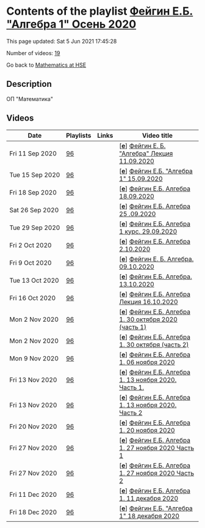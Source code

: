 # Contents of the playlist [Фейгин Е.Б. "Алгебра 1" Осень 2020](https://www.youtube.com/playlist?list=PLq3E5oubNNoCCZXQrBFpKwXefxDrXNDUP)

This page updated: Sat 5 Jun 2021 17:45:28

Number of videos: [19](#videos)

Go back to [Mathematics at HSE](../README.md)

## Description

ОП "Математика"

## Videos

|Date|Playlists|Links|Video title|
|---|---|---|---|
| Fri&nbsp;11&nbsp;Sep&nbsp;2020 | [96](../playlists/96 "Фейгин Е.Б. \"Алгебра 1\" Осень 2020") |  | [[**e**](https://studio.youtube.com/video/LfLNTqcqlHo/edit "Edit")] [Фейгин Е. Б.  "Алгебра" Лекция 11.09.2020](https://www.youtube.com/watch?v=LfLNTqcqlHo&list=PLq3E5oubNNoCCZXQrBFpKwXefxDrXNDUP "Алгебра (Бакалавриат; Факультет математики; 1-й курс, 1-4 модуль)") |
| Tue&nbsp;15&nbsp;Sep&nbsp;2020 | [96](../playlists/96 "Фейгин Е.Б. \"Алгебра 1\" Осень 2020") |  | [[**e**](https://studio.youtube.com/video/6S4DW-i5dyI/edit "Edit")] [Фейгин Е.Б. "Алгебра 1" 15.09.2020](https://www.youtube.com/watch?v=6S4DW-i5dyI&list=PLq3E5oubNNoCCZXQrBFpKwXefxDrXNDUP) |
| Fri&nbsp;18&nbsp;Sep&nbsp;2020 | [96](../playlists/96 "Фейгин Е.Б. \"Алгебра 1\" Осень 2020") |  | [[**e**](https://studio.youtube.com/video/wCzedc9Q3XI/edit "Edit")] [Фейгин Е.Б.  Алгебра 18.09.2020](https://www.youtube.com/watch?v=wCzedc9Q3XI&list=PLq3E5oubNNoCCZXQrBFpKwXefxDrXNDUP) |
| Sat&nbsp;26&nbsp;Sep&nbsp;2020 | [96](../playlists/96 "Фейгин Е.Б. \"Алгебра 1\" Осень 2020") |  | [[**e**](https://studio.youtube.com/video/jqaw2yLVkUw/edit "Edit")] [Фейгин Е.Б.  Алгебра 25 .09.2020](https://www.youtube.com/watch?v=jqaw2yLVkUw&list=PLq3E5oubNNoCCZXQrBFpKwXefxDrXNDUP "Алгебра Курс обязательный (Математика) Факультет математики 1-й курс, 1-4 модуль Фейгин Евгений Борисович") |
| Tue&nbsp;29&nbsp;Sep&nbsp;2020 | [96](../playlists/96 "Фейгин Е.Б. \"Алгебра 1\" Осень 2020") |  | [[**e**](https://studio.youtube.com/video/K_8AxyhBmiI/edit "Edit")] [Фейгин Е.Б. Алгебра 1 курс. 29.09.2020](https://www.youtube.com/watch?v=K_8AxyhBmiI&list=PLq3E5oubNNoCCZXQrBFpKwXefxDrXNDUP) |
| Fri&nbsp;2&nbsp;Oct&nbsp;2020 | [96](../playlists/96 "Фейгин Е.Б. \"Алгебра 1\" Осень 2020") |  | [[**e**](https://studio.youtube.com/video/8JbIX9I8t9M/edit "Edit")] [Фейгин Е.Б. Алгебра 2.10.2020](https://www.youtube.com/watch?v=8JbIX9I8t9M&list=PLq3E5oubNNoCCZXQrBFpKwXefxDrXNDUP "Алгебра Курс обязательный (Математика) Факультет математики 1-й курс, 1-4 модуль Фейгин Евгений Борисович") |
| Fri&nbsp;9&nbsp;Oct&nbsp;2020 | [96](../playlists/96 "Фейгин Е.Б. \"Алгебра 1\" Осень 2020") |  | [[**e**](https://studio.youtube.com/video/GXulZ0XdYdk/edit "Edit")] [Фейгин Е. Б.  Алгебра. 09.10.2020](https://www.youtube.com/watch?v=GXulZ0XdYdk&list=PLq3E5oubNNoCCZXQrBFpKwXefxDrXNDUP "БАКАЛАВРИАТ 2020 Алгебра Курс обязательный (Математика) Факультет математики 1-й курс, 1-4 модуль Фейгин Евгений Борисович") |
| Tue&nbsp;13&nbsp;Oct&nbsp;2020 | [96](../playlists/96 "Фейгин Е.Б. \"Алгебра 1\" Осень 2020") |  | [[**e**](https://studio.youtube.com/video/wje73r9exIA/edit "Edit")] [Фейгин Е.Б.  Алгебра. 13.10.2020](https://www.youtube.com/watch?v=wje73r9exIA&list=PLq3E5oubNNoCCZXQrBFpKwXefxDrXNDUP "БАКАЛАВРИАТ 2020 Алгебра Курс обязательный (Математика) Факультет математики 1-й курс, 1-4 модуль Фейгин Евгений Борисович") |
| Fri&nbsp;16&nbsp;Oct&nbsp;2020 | [96](../playlists/96 "Фейгин Е.Б. \"Алгебра 1\" Осень 2020") |  | [[**e**](https://studio.youtube.com/video/bc-bNz51i_Y/edit "Edit")] [Фейгин Е.Б.  Алгебра Лекция 16.10.2020](https://www.youtube.com/watch?v=bc-bNz51i_Y&list=PLq3E5oubNNoCCZXQrBFpKwXefxDrXNDUP "БАКАЛАВРИАТ 2020 Алгебра Курс обязательный (Математика) Факультет математики 1-й курс, 1 модуль Фейгин Евгений Борисович") |
| Mon&nbsp;2&nbsp;Nov&nbsp;2020 | [96](../playlists/96 "Фейгин Е.Б. \"Алгебра 1\" Осень 2020") |  | [[**e**](https://studio.youtube.com/video/SWPnlqNb65A/edit "Edit")] [Фейгин Е.Б. Алгебра 1.  30 октября 2020 (часть 1)](https://www.youtube.com/watch?v=SWPnlqNb65A&list=PLq3E5oubNNoCCZXQrBFpKwXefxDrXNDUP "1 часть лекции ( из 2х частей)") |
| Mon&nbsp;2&nbsp;Nov&nbsp;2020 | [96](../playlists/96 "Фейгин Е.Б. \"Алгебра 1\" Осень 2020") |  | [[**e**](https://studio.youtube.com/video/SwefKY9l_XQ/edit "Edit")] [Фейгин Е.Б. Алгебра 1.  30 октября (часть 2)](https://www.youtube.com/watch?v=SwefKY9l_XQ&list=PLq3E5oubNNoCCZXQrBFpKwXefxDrXNDUP "2 часть лекции (из 2х частей)") |
| Mon&nbsp;9&nbsp;Nov&nbsp;2020 | [96](../playlists/96 "Фейгин Е.Б. \"Алгебра 1\" Осень 2020") |  | [[**e**](https://studio.youtube.com/video/t0FVmIQY2Js/edit "Edit")] [Фейгин Е.Б. Алгебра 1.   06 ноября 2020](https://www.youtube.com/watch?v=t0FVmIQY2Js&list=PLq3E5oubNNoCCZXQrBFpKwXefxDrXNDUP "12ая  лекция") |
| Fri&nbsp;13&nbsp;Nov&nbsp;2020 | [96](../playlists/96 "Фейгин Е.Б. \"Алгебра 1\" Осень 2020") |  | [[**e**](https://studio.youtube.com/video/F0c5hiBf8ag/edit "Edit")] [Фейгин Е.Б.  Алгебра 1.   13 ноября 2020. Часть 1.](https://www.youtube.com/watch?v=F0c5hiBf8ag&list=PLq3E5oubNNoCCZXQrBFpKwXefxDrXNDUP "Лекция Часть 1.") |
| Fri&nbsp;13&nbsp;Nov&nbsp;2020 | [96](../playlists/96 "Фейгин Е.Б. \"Алгебра 1\" Осень 2020") |  | [[**e**](https://studio.youtube.com/video/09Y78JJsaJI/edit "Edit")] [Фейгин Е.Б. Алгебра 1. 13 ноября 2020. Часть 2](https://www.youtube.com/watch?v=09Y78JJsaJI&list=PLq3E5oubNNoCCZXQrBFpKwXefxDrXNDUP "Лекция Часть 2") |
| Fri&nbsp;20&nbsp;Nov&nbsp;2020 | [96](../playlists/96 "Фейгин Е.Б. \"Алгебра 1\" Осень 2020") |  | [[**e**](https://studio.youtube.com/video/W2CEez2p2xY/edit "Edit")] [Фейгин Е.Б. Алгебра 1. 20 ноября 2020](https://www.youtube.com/watch?v=W2CEez2p2xY&list=PLq3E5oubNNoCCZXQrBFpKwXefxDrXNDUP) |
| Fri&nbsp;27&nbsp;Nov&nbsp;2020 | [96](../playlists/96 "Фейгин Е.Б. \"Алгебра 1\" Осень 2020") |  | [[**e**](https://studio.youtube.com/video/W9vaM6ExMwY/edit "Edit")] [Фейгин Е.Б. Алгебра 1. 27 ноября 2020  Часть 1](https://www.youtube.com/watch?v=W9vaM6ExMwY&list=PLq3E5oubNNoCCZXQrBFpKwXefxDrXNDUP "Часть 1 лекции") |
| Fri&nbsp;27&nbsp;Nov&nbsp;2020 | [96](../playlists/96 "Фейгин Е.Б. \"Алгебра 1\" Осень 2020") |  | [[**e**](https://studio.youtube.com/video/pNBC108yjog/edit "Edit")] [Фейгин Е.Б. Алгебра 1. 27 ноября 2020 Часть 2](https://www.youtube.com/watch?v=pNBC108yjog&list=PLq3E5oubNNoCCZXQrBFpKwXefxDrXNDUP) |
| Fri&nbsp;11&nbsp;Dec&nbsp;2020 | [96](../playlists/96 "Фейгин Е.Б. \"Алгебра 1\" Осень 2020") |  | [[**e**](https://studio.youtube.com/video/ds3Yfm3pFPY/edit "Edit")] [Фейгин Е.Б. Алгебра 1.  11 декабря 2020](https://www.youtube.com/watch?v=ds3Yfm3pFPY&list=PLq3E5oubNNoCCZXQrBFpKwXefxDrXNDUP "Лекция") |
| Fri&nbsp;18&nbsp;Dec&nbsp;2020 | [96](../playlists/96 "Фейгин Е.Б. \"Алгебра 1\" Осень 2020") |  | [[**e**](https://studio.youtube.com/video/3nn0hrmeoog/edit "Edit")] [Фейгин Е.Б. "Алгебра 1" 18 декабря 2020](https://www.youtube.com/watch?v=3nn0hrmeoog&list=PLq3E5oubNNoCCZXQrBFpKwXefxDrXNDUP) |
